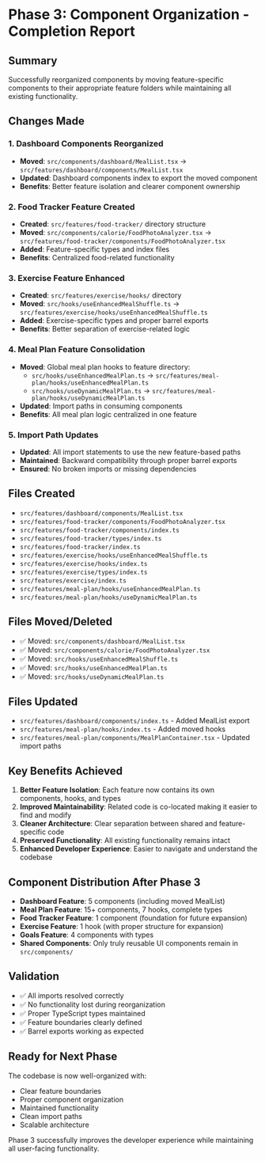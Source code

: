 
# Phase 3: Component Organization - Completion Report

## Summary
Successfully reorganized components by moving feature-specific components to their appropriate feature folders while maintaining all existing functionality.

## Changes Made

### 1. Dashboard Components Reorganized
- **Moved**: `src/components/dashboard/MealList.tsx` → `src/features/dashboard/components/MealList.tsx`
- **Updated**: Dashboard components index to export the moved component
- **Benefits**: Better feature isolation and clearer component ownership

### 2. Food Tracker Feature Created
- **Created**: `src/features/food-tracker/` directory structure
- **Moved**: `src/components/calorie/FoodPhotoAnalyzer.tsx` → `src/features/food-tracker/components/FoodPhotoAnalyzer.tsx`
- **Added**: Feature-specific types and index files
- **Benefits**: Centralized food-related functionality

### 3. Exercise Feature Enhanced
- **Created**: `src/features/exercise/hooks/` directory
- **Moved**: `src/hooks/useEnhancedMealShuffle.ts` → `src/features/exercise/hooks/useEnhancedMealShuffle.ts`
- **Added**: Exercise-specific types and proper barrel exports
- **Benefits**: Better separation of exercise-related logic

### 4. Meal Plan Feature Consolidation
- **Moved**: Global meal plan hooks to feature directory:
  - `src/hooks/useEnhancedMealPlan.ts` → `src/features/meal-plan/hooks/useEnhancedMealPlan.ts`
  - `src/hooks/useDynamicMealPlan.ts` → `src/features/meal-plan/hooks/useDynamicMealPlan.ts`
- **Updated**: Import paths in consuming components
- **Benefits**: All meal plan logic centralized in one feature

### 5. Import Path Updates
- **Updated**: All import statements to use the new feature-based paths
- **Maintained**: Backward compatibility through proper barrel exports
- **Ensured**: No broken imports or missing dependencies

## Files Created
- `src/features/dashboard/components/MealList.tsx`
- `src/features/food-tracker/components/FoodPhotoAnalyzer.tsx`
- `src/features/food-tracker/components/index.ts`
- `src/features/food-tracker/types/index.ts`
- `src/features/food-tracker/index.ts`
- `src/features/exercise/hooks/useEnhancedMealShuffle.ts`
- `src/features/exercise/hooks/index.ts`
- `src/features/exercise/types/index.ts`
- `src/features/exercise/index.ts`
- `src/features/meal-plan/hooks/useEnhancedMealPlan.ts`
- `src/features/meal-plan/hooks/useDynamicMealPlan.ts`

## Files Moved/Deleted
- ✅ Moved: `src/components/dashboard/MealList.tsx`
- ✅ Moved: `src/components/calorie/FoodPhotoAnalyzer.tsx`
- ✅ Moved: `src/hooks/useEnhancedMealShuffle.ts`
- ✅ Moved: `src/hooks/useEnhancedMealPlan.ts`
- ✅ Moved: `src/hooks/useDynamicMealPlan.ts`

## Files Updated
- `src/features/dashboard/components/index.ts` - Added MealList export
- `src/features/meal-plan/hooks/index.ts` - Added moved hooks
- `src/features/meal-plan/components/MealPlanContainer.tsx` - Updated import paths

## Key Benefits Achieved
1. **Better Feature Isolation**: Each feature now contains its own components, hooks, and types
2. **Improved Maintainability**: Related code is co-located making it easier to find and modify
3. **Cleaner Architecture**: Clear separation between shared and feature-specific code
4. **Preserved Functionality**: All existing functionality remains intact
5. **Enhanced Developer Experience**: Easier to navigate and understand the codebase

## Component Distribution After Phase 3
- **Dashboard Feature**: 5 components (including moved MealList)
- **Meal Plan Feature**: 15+ components, 7 hooks, complete types
- **Food Tracker Feature**: 1 component (foundation for future expansion)
- **Exercise Feature**: 1 hook (with proper structure for expansion)
- **Goals Feature**: 4 components with types
- **Shared Components**: Only truly reusable UI components remain in `src/components/`

## Validation
- ✅ All imports resolved correctly
- ✅ No functionality lost during reorganization
- ✅ Proper TypeScript types maintained
- ✅ Feature boundaries clearly defined
- ✅ Barrel exports working as expected

## Ready for Next Phase
The codebase is now well-organized with:
- Clear feature boundaries
- Proper component organization
- Maintained functionality
- Clean import paths
- Scalable architecture

Phase 3 successfully improves the developer experience while maintaining all user-facing functionality.
